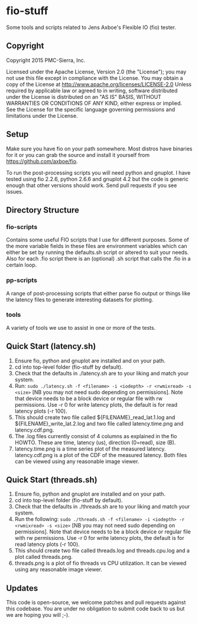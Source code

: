# fio-stuff

Some tools and scripts related to Jens Axboe's Flexible IO (fio)
tester.

## Copyright

Copyright 2015 PMC-Sierra, Inc.

Licensed under the Apache License, Version 2.0 (the "License"); you
may not use this file except in compliance with the License. You may
obtain a copy of the License at
http://www.apache.org/licenses/LICENSE-2.0 Unless required by
applicable law or agreed to in writing, software distributed under the
License is distributed on an "AS IS" BASIS, WITHOUT WARRANTIES OR
CONDITIONS OF ANY KIND, either express or implied. See the License for
the specific language governing permissions and limitations under the
License.

## Setup

Make sure you have fio on your path somewhere. Most distros have
binaries for it or you can grab the source and install it yourself
from https://github.com/axboe/fio.

To run the post-processing scripts you will need python and gnuplot. I
have tested using fio 2.2.6, python 2.6.6 and gnuplot 4.2 but the code
is generic enough that other versions should work. Send pull requests
if you see issues.

## Directory Structure

### fio-scripts

Contains some useful FIO scripts that I use for different
purposes. Some of the more variable fields in these files are
environment variables which can either be set by running the
defaults.sh script or altered to suit your needs. Also for each .fio
script there is an (optional) .sh script that calls the .fio in a
certain loop.

### pp-scripts

A range of post-processing scripts that either parse fio output or
things like the latency files to generate interesting datasets for
plotting.

### tools

A variety of tools we use to assist in one or more of the tests.

## Quick Start (latency.sh)

  1. Ensure fio, python and gnuplot are installed and on your path.
  1. cd into top-level folder (fio-stuff by default).
  1. Check that the defaults in ./latency.sh are to your liking and
     match your system. 
  1. Run:
     ```sudo ./latency.sh -f <filename> -i <iodepth> -r <rwmixread> -s <size>```
     [NB you may not need sudo depending on permissions]. Note that
     device needs to be a block device or regular file with rw
     permissions. Use -r 0 for write latency plots, the default is for
     read latency plots (-r 100).
  1. This should create two file called ${FILENAME}_read_lat.1.log and
     ${FILENAME}_write_lat.2.log and two file called latency.time.png and
     latency.cdf.png. 
  1. The .log files currently consist of 4 columns as explained in the
     fio HOWTO. These are time, latency (us), direction (0=read), size
     (B).
  1. latency.time.png is a time series plot of the measured
     latency. latency.cdf.png is a plot of the CDF of the measured
     latency. Both files can be viewed using any reasonable image
     viewer.

## Quick Start (threads.sh)

  1. Ensure fio, python and gnuplot are installed and on your path.
  1. cd into top-level folder (fio-stuff by default).
  1. Check that the defaults in ./threads.sh are to your liking and
     match your system.
  1. Run the following:
     ```sudo ./threads.sh -f <filename> -i <iodepth> -r <rwmixread> -s <size>```
     [NB you may not need sudo depending on permissions]. Note that
     device needs to be a block device or regular file with rw
     permissions. Use -r 0 for write latency plots, the default is for
     read latency plots (-r 100).
  1. This should create two file called threads.log and
     threads.cpu.log and a plot called threads.png.
  1. threads.png is a plot of fio threads vs CPU utilization. It can
     be viewed using any reasonable image viewer.

## Updates

This code is open-source, we welcome patches and pull requests against
this codebase. You are under no obligation to submit code back to us
but we are hoping you will ;-).
